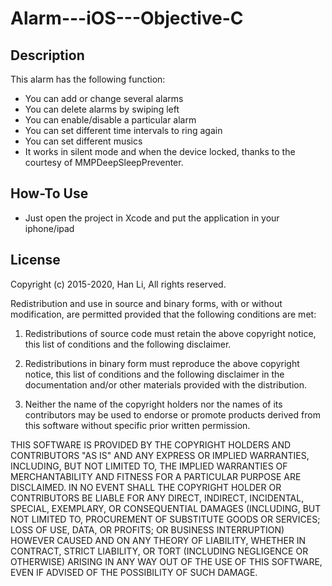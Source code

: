 # Alarm---iOS---Objective-C

Description
----------
This alarm has the following function:
- You can add or change several alarms
- You can delete alarms by swiping left
- You can enable/disable a particular alarm
- You can set different time intervals to ring again
- You can set different musics
- It works in silent mode and when the device locked, thanks to the courtesy of MMPDeepSleepPreventer.


How-To Use
----------
- Just open the project in Xcode and put the application in your iphone/ipad

License
-------
Copyright (c) 2015-2020, Han Li, All rights reserved.

Redistribution and use in source and binary forms, with or without
modification, are permitted provided that the following conditions are met:

  1. Redistributions of source code must retain the above copyright notice,
     this list of conditions and the following disclaimer.

  2. Redistributions in binary form must reproduce the above copyright
     notice, this list of conditions and the following disclaimer in the
     documentation and/or other materials provided with the distribution.

  3. Neither the name of the copyright holders nor the names of its
     contributors may be used to endorse or promote products derived from
     this software without specific prior written permission.

THIS SOFTWARE IS PROVIDED BY THE COPYRIGHT HOLDERS AND CONTRIBUTORS "AS IS"
AND ANY EXPRESS OR IMPLIED WARRANTIES, INCLUDING, BUT NOT LIMITED TO,
THE IMPLIED WARRANTIES OF MERCHANTABILITY AND FITNESS FOR A PARTICULAR
PURPOSE ARE DISCLAIMED. IN NO EVENT SHALL THE COPYRIGHT HOLDER OR
CONTRIBUTORS BE LIABLE FOR ANY DIRECT, INDIRECT, INCIDENTAL, SPECIAL,
EXEMPLARY, OR CONSEQUENTIAL DAMAGES (INCLUDING, BUT NOT LIMITED TO,
PROCUREMENT OF SUBSTITUTE GOODS OR SERVICES; LOSS OF USE, DATA, OR PROFITS;
OR BUSINESS INTERRUPTION) HOWEVER CAUSED AND ON ANY THEORY OF LIABILITY,
WHETHER IN CONTRACT, STRICT LIABILITY, OR TORT (INCLUDING NEGLIGENCE OR
OTHERWISE) ARISING IN ANY WAY OUT OF THE USE OF THIS SOFTWARE, EVEN IF
ADVISED OF THE POSSIBILITY OF SUCH DAMAGE.
